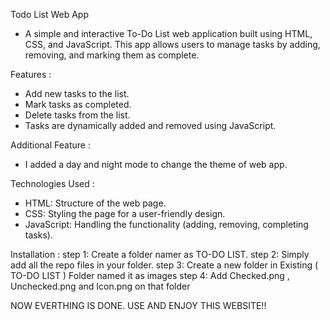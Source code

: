 Todo List Web App
* A simple and interactive To-Do List web application built using HTML, CSS, and JavaScript. This app allows users to manage tasks by adding, removing, and marking them as complete.

Features :
* Add new tasks to the list.
* Mark tasks as completed.
* Delete tasks from the list.
* Tasks are dynamically added and removed using JavaScript.

Additional Feature : 
* I added a day and night mode to change the theme of web app. 
  
Technologies Used :
* HTML: Structure of the web page.
* CSS: Styling the page for a user-friendly design.
* JavaScript: Handling the functionality (adding, removing, completing tasks).

Installation :
step 1: Create a folder namer as TO-DO LIST.
step 2: Simply add all the repo files in your folder.
step 3: Create a new folder in Existing ( TO-DO LIST ) Folder named it as images
step 4: Add Checked.png , Unchecked.png and Icon.png on that folder 

NOW EVERTHING IS DONE. USE AND ENJOY THIS WEBSITE!!
